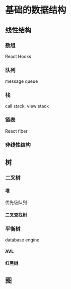 # 基础的数据结构

## 线性结构

### 数组

React Hooks

### 队列

message queue

### 栈

call stack, view stack

### 链表

React fiber

### 非线性结构

## 树

### 二叉树

#### 堆

优先级队列

#### 二叉查找树

### 平衡树

database engine

#### AVL

#### 红黑树

## 图
